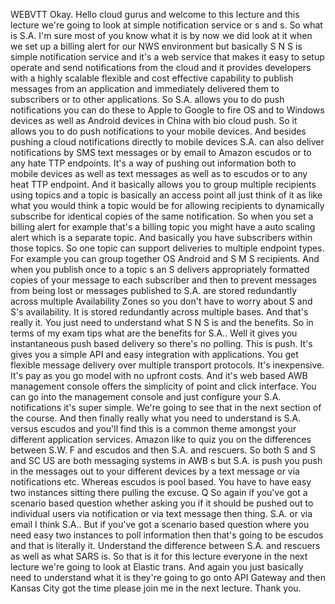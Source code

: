  
 WEBVTT 
 Okay. 
 Hello cloud gurus and welcome to this lecture and this lecture we're going to look at simple notification 
 service or s and s. 
 So what is S.A. I'm sure most of you know what it is by now we did look at it when we set up a billing 
 alert for our NWS environment but basically S N S is simple notification service and it's a web service 
 that makes it easy to setup operate and send notifications from the cloud and it provides developers 
 with a highly scalable flexible and cost effective capability to publish messages from an application 
 and immediately delivered them to subscribers or to other applications. 
 So S.A. allows you to do push notifications you can do these to Apple to Google to fire OS and to Windows 
 devices as well as Android devices in China with bio cloud push. 
 So it allows you to do push notifications to your mobile devices. 
 And besides pushing a cloud notifications directly to mobile devices S.A. can also deliver notifications 
 by SMS text messages or by email to Amazon escudos or to any hate TTP endpoints. 
 It's a way of pushing out information both to mobile devices as well as text messages as well as to 
 escudos or to any heat TTP endpoint. 
 And it basically allows you to group multiple recipients using topics and a topic is basically an access 
 point all just think of it as like what you would think a topic would be for allowing recipients to 
 dynamically subscribe for identical copies of the same notification. 
 So when you set a billing alert for example that's a billing topic you might have a auto scaling alert 
 which is a separate topic. 
 And basically you have subscribers within those topics. 
 So one topic can support deliveries to multiple endpoint types. 
 For example you can group together OS Android and S M S recipients. 
 And when you publish once to a topic s an S delivers appropriately formatted copies of your message 
 to each subscriber and then to prevent messages from being lost or messages published to S.A. are stored 
 redundantly across multiple Availability Zones so you don't have to worry about S and S's availability. 
 It is stored redundantly across multiple bases. 
 And that's really it. 
 You just need to understand what S N S is and the benefits. 
 So in terms of my exam tips what are the benefits for S.A.. 
 Well it gives you instantaneous push based delivery so there's no polling. 
 This is push. 
 It's gives you a simple API and easy integration with applications. 
 You get flexible message delivery over multiple transport protocols. 
 It's inexpensive. 
 It's pay as you go model with no upfront costs. 
 And it's web based AWB management console offers the simplicity of point and click interface. 
 You can go into the management console and just configure your S.A. notifications it's super simple. 
 We're going to see that in the next section of the course. 
 And then finally really what you need to understand is S.A. versus escudos and you'll find this is a 
 common theme amongst your different application services. 
 Amazon like to quiz you on the differences between S.W. F and escudos and then S.A. and rescuers. 
 So both S and S and SC US are both messaging systems in AWB s but S.A. is push you push in the messages 
 out to your different devices by a text message or via notifications etc. Whereas escudos is pool based. 
 You have to have easy two instances sitting there pulling the excuse. 
 Q So again if you've got a scenario based question whether asking you if it should be pushed out to 
 individual users via notification or via text message then thing. 
 S.A. or via email I think S.A.. 
 But if you've got a scenario based question where you need easy two instances to poll information then 
 that's going to be escudos and that is literally it. 
 Understand the difference between S.A. and rescuers as well as what SARS is. 
 So that is it for this lecture everyone in the next lecture we're going to look at Elastic trans. 
 And again you just basically need to understand what it is they're going to go onto API Gateway and 
 then Kansas City got the time please join me in the next lecture. 
 Thank you.